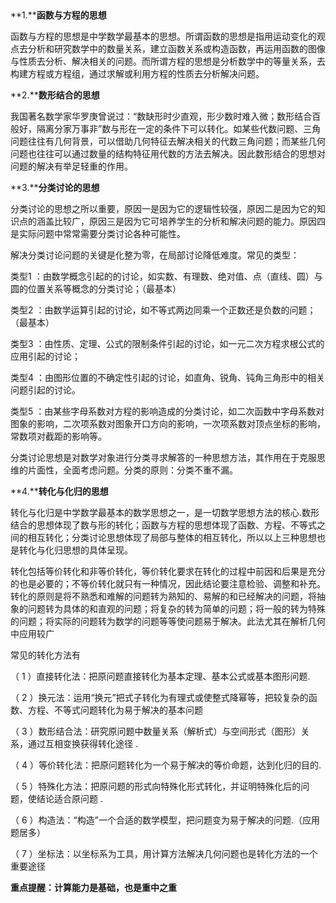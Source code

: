 ​                                    

**1.****函数与方程的思想**

函数与方程的思想是中学数学最基本的思想。所谓函数的思想是指用运动变化的观点去分析和研究数学中的数量关系，建立函数关系或构造函数，再运用函数的图像与性质去分析、解决相关的问题。而所谓方程的思想是分析数学中的等量关系，去构建方程或方程组，通过求解或利用方程的性质去分析解决问题。

**2.****数形结合的思想**

我国著名数学家华罗庚曾说过：“数缺形时少直观，形少数时难入微；数形结合百般好，隔离分家万事非”数与形在一定的条件下可以转化。如某些代数问题、三角问题往往有几何背景，可以借助几何特征去解决相关的代数三角问题；而某些几何问题也往往可以通过数量的结构特征用代数的方法去解决。因此数形结合的思想对问题的解决有举足轻重的作用。

**3.****分类讨论的思想**

分类讨论的思想之所以重要，原因一是因为它的逻辑性较强，原因二是因为它的知识点的涵盖比较广，原因三是因为它可培养学生的分析和解决问题的能力。原因四是实际问题中常常需要分类讨论各种可能性。

解决分类讨论问题的关键是化整为零，在局部讨论降低难度。常见的类型：

类型1 ：由数学概念引起的的讨论，如实数、有理数、绝对值、点（直线、圆）与圆的位置关系等概念的分类讨论；（最基本）

类型2 ：由数学运算引起的讨论，如不等式两边同乘一个正数还是负数的问题；（最基本）

类型3 ：由性质、定理、公式的限制条件引起的讨论，如一元二次方程求根公式的应用引起的讨论；

类型4 ：由图形位置的不确定性引起的讨论，如直角、锐角、钝角三角形中的相关问题引起的讨论。

类型5 ：由某些字母系数对方程的影响造成的分类讨论，如二次函数中字母系数对图象的影响，二次项系数对图象开口方向的影响，一次项系数对顶点坐标的影响，常数项对截距的影响等。

分类讨论思想是对数学对象进行分类寻求解答的一种思想方法，其作用在于克服思维的片面性，全面考虑问题。分类的原则：分类不重不漏。

**4.****转化与化归的思想**

转化与化归是中学数学最基本的数学思想之一，是一切数学思想方法的核心.数形结合的思想体现了数与形的转化；函数与方程的思想体现了函数、方程、不等式之间的相互转化；分类讨论思想体现了局部与整体的相互转化，所以以上三种思想也是转化与化归思想的具体呈现。

转化包括等价转化和非等价转化，等价转化要求在转化的过程中前因和后果是充分的也是必要的；不等价转化就只有一种情况，因此结论要注意检验、调整和补充。转化的原则是将不熟悉和难解的问题转为熟知的、易解的和已经解决的问题，将抽象的问题转为具体的和直观的问题；将复杂的转为简单的问题；将一般的转为特殊的问题；将实际的问题转为数学的问题等等使问题易于解决。此法尤其在解析几何中应用较广

常见的转化方法有

（ 1 ）直接转化法：把原问题直接转化为基本定理、基本公式或基本图形问题.

（ 2 ）换元法：运用“换元”把式子转化为有理式或使整式降幂等，把较复杂的函数、方程、不等式问题转化为易于解决的基本问题

（ 3 ）数形结合法：研究原问题中数量关系（解析式）与空间形式（图形）关系，通过互相变换获得转化途径 .

（ 4 ）等价转化法：把原问题转化为一个易于解决的等价命题，达到化归的目的.

（ 5 ）特殊化方法：把原问题的形式向特殊化形式转化，并证明特殊化后的问题，使结论适合原问题 .

（ 6 ）构造法：“构造”一个合适的数学模型，把问题变为易于解决的问题.（应用题居多）

（ 7 ）坐标法：以坐标系为工具，用计算方法解决几何问题也是转化方法的一个重要途径

**重点提醒：计算能力是基础，也是重中之重**
